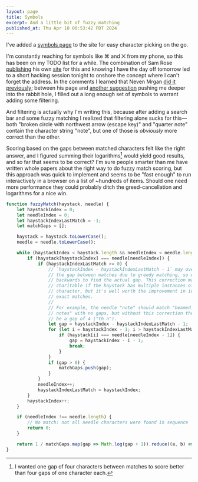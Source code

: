 ```yaml
---
layout: page
title: Symbols
excerpt: And a little bit of fuzzy matching
published_at: Thu Apr 18 00:53:42 PDT 2024
---
```


I've added a [symbols page](/symbols) to the site for easy character picking on the go.

I'm constantly reaching for symbols like ⌘ and ⨉ from my phone, so this has been on my TODO list for a while. The combination of Sam Rose [publishing](https://hachyderm.io/@samwho/112288527423374593) his own [site](https://symbol.wtf/) for this and knowing I have the day off tomorrow led to a short hacking session tonight to onshore the concept where I can't forget the address. In the comments I learned that Neven Mrgan [did it previously](https://mrgan.com/gb/); between his page and [another suggestion](https://infosec.exchange/@lcamtuf/112289350026473979) pushing me deeper into the rabbit hole, I filled out a long enough set of symbols to warrant adding some filtering.

And filtering is actually why I'm writing this, because after adding a search bar and some fuzzy matching I realized that filtering alone sucks for this—both "broken circle with northwest arrow (escape key)" and "quarter note" contain the character string "note", but one of those is _obviously_ more correct than the other.

Scoring based on the gaps between matched characters felt like the right answer, and I figured summing their logarithms[^logs] would yield good results, and so far that seems to be correct? I'm sure people smarter than me have written whole papers about the right way to do fuzzy match scoring, but this approach was quick to implement and seems to be "fast enough" to run interactively in a browser on a list of ~hundreds of items. Should one need more performance they could probably ditch the greed-cancellation and logarithms for a nice win.

``` javascript
function fuzzyMatch(haystack, needle) {
    let haystackIndex = 0;
    let needleIndex = 0;
    let haystackIndexLastMatch = -1;
    let matchGaps = [];

    haystack = haystack.toLowerCase();
    needle = needle.toLowerCase();

    while (haystackIndex < haystack.length && needleIndex < needle.length) {
        if (haystack[haystackIndex] === needle[needleIndex]) {
            if (haystackIndexLastMatch >= 0) {
                // `haystackIndex - haystackIndexLastMatch - 1` may overrepresent
                // the gap between matches due to greedy matching, so we search
                // backwards to find the actual gap. This correction may be overly
                // charitable if the haystack has multiple instances of the same
                // character, but it's well worth the improvement in identifying
                // exact matches.
                //
                // For example, the needle "note" should match "beamed sixteenth
                // notes" with no gaps, but without this correction there would
                // be a gap of 4 ("th n").
                let gap = haystackIndex - haystackIndexLastMatch - 1;
                for (let i = haystackIndex - 1; i > haystackIndexLastMatch; i--) {
                    if (haystack[i] === needle[needleIndex - 1]) {
                        gap = haystackIndex - i - 1;
                        break;
                    }
                }
                if (gap > 0) {
                    matchGaps.push(gap);
                }
            }
            needleIndex++;
            haystackIndexLastMatch = haystackIndex;
        }
        haystackIndex++;
    }

    if (needleIndex !== needle.length) {
        // No match: not all needle characters were found in sequence
        return 0;
    }

    return 1 / matchGaps.map(gap => Math.log(gap + 1)).reduce((a, b) => a + b, 0);
}
```

[^logs]: I wanted one gap of four characters between matches to score better than four gaps of one character each.
